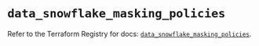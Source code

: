 # `data_snowflake_masking_policies`

Refer to the Terraform Registry for docs: [`data_snowflake_masking_policies`](https://registry.terraform.io/providers/snowflakedb/snowflake/2.5.0/docs/data-sources/masking_policies).
